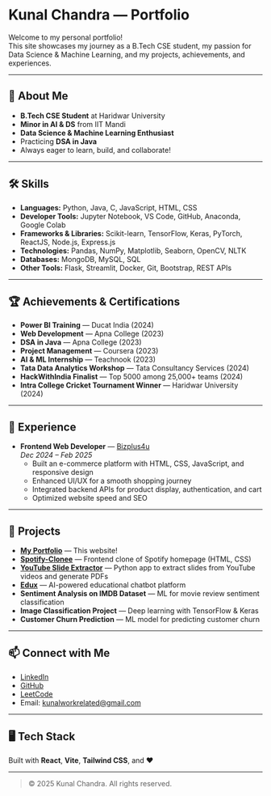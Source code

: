 # Kunal Chandra — Portfolio

Welcome to my personal portfolio!  
This site showcases my journey as a B.Tech CSE student, my passion for Data Science & Machine Learning, and my projects, achievements, and experiences.

---

## 🚀 About Me

- **B.Tech CSE Student** at Haridwar University
- **Minor in AI & DS** from IIT Mandi
- **Data Science & Machine Learning Enthusiast**
- Practicing **DSA in Java**
- Always eager to learn, build, and collaborate!

---

## 🛠️ Skills

- **Languages:** Python, Java, C, JavaScript, HTML, CSS
- **Developer Tools:** Jupyter Notebook, VS Code, GitHub, Anaconda, Google Colab
- **Frameworks & Libraries:** Scikit-learn, TensorFlow, Keras, PyTorch, ReactJS, Node.js, Express.js
- **Technologies:** Pandas, NumPy, Matplotlib, Seaborn, OpenCV, NLTK
- **Databases:** MongoDB, MySQL, SQL
- **Other Tools:** Flask, Streamlit, Docker, Git, Bootstrap, REST APIs

---

## 🏆 Achievements & Certifications

- **Power BI Training** — Ducat India (2024)
- **Web Development** — Apna College (2023)
- **DSA in Java** — Apna College (2023)
- **Project Management** — Coursera (2023)
- **AI & ML Internship** — Teachnook (2023)
- **Tata Data Analytics Workshop** — Tata Consultancy Services (2024)
- **HackWithIndia Finalist** — Top 5000 among 25,000+ teams (2024)
- **Intra College Cricket Tournament Winner** — Haridwar University (2024)

---

## 💼 Experience

- **Frontend Web Developer** — [Bizplus4u](https://bizplus4u.com/)  
  *Dec 2024 – Feb 2025*  
  - Built an e-commerce platform with HTML, CSS, JavaScript, and responsive design
  - Enhanced UI/UX for a smooth shopping journey
  - Integrated backend APIs for product display, authentication, and cart
  - Optimized website speed and SEO

---

## 📂 Projects

- **[My Portfolio](#)** — This website!
- **[Spotify-Clonee](https://github.com/Kunalchandra007/Spotify-Clonee)** — Frontend clone of Spotify homepage (HTML, CSS)
- **[YouTube Slide Extractor](https://github.com/Kunalchandra007/YouTube-Slide-Extractor)** — Python app to extract slides from YouTube videos and generate PDFs
- **[Edux](https://github.com/Kunalchandra007/Edux)** — AI-powered educational chatbot platform
- **Sentiment Analysis on IMDB Dataset** — ML for movie review sentiment classification
- **Image Classification Project** — Deep learning with TensorFlow & Keras
- **Customer Churn Prediction** — ML model for predicting customer churn

---

## 📫 Connect with Me

- [LinkedIn](https://www.linkedin.com/in/kunal-chandra007)
- [GitHub](https://github.com/Kunalchandra007)
- [LeetCode](https://leetcode.com/u/Kunal_chandra007/)
- Email: kunalworkrelated@gmail.com

---

## 🖥️ Tech Stack

Built with **React**, **Vite**, **Tailwind CSS**, and ❤️

---

> © 2025 Kunal Chandra. All rights reserved.
